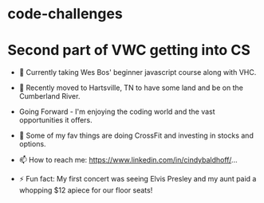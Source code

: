 # code-challenges
<h1>Second part of VWC getting into CS</h1>

- 🔭 Currently taking Wes Bos' beginner javascript course along with VHC.
- 🌱 Recently moved to Hartsville, TN to have some land and be on the Cumberland River. 
-    Going Forward - I'm enjoying the coding world and the vast opportunities it offers.
- 👯 Some of my fav things are doing CrossFit and investing in stocks and options. 

- 📫 How to reach me: <https://www.linkedin.com/in/cindybaldhoff/>...
- ⚡ Fun fact: My first concert was seeing Elvis Presley and my aunt paid a whopping $12 apiece for our floor seats! 
